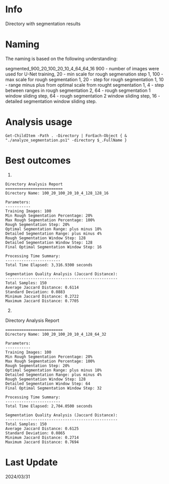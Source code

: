 # Info
Directory with segmentation results

# Naming

The naming is based on the following understanding:

segmented_900_20_100_20_10_4_64_64_16
900 - number of images were used for U-Net training,
20 - min scale for rough segmenation step 1,
100 - max scale for rough segmentation 1,
20 - step for rough segmentation 1,
10 - range minus plus from optimal scale from rought segmentation 1,
4 - step between ranges in rough segmentation 2,
64 - rough segmentation 1 window sliding step,
64 - rough segmentation 2 window sliding step,
16 - detailed segmentation window sliding step.

# Analysis usage

```
Get-ChildItem -Path . -Directory | ForEach-Object { & "./analyze_segmentation.ps1" -directory $_.FullName }
```

# Best outcomes

1. 
```
Directory Analysis Report
=========================
Directory Name: 100_20_100_20_10_4_128_128_16

Parameters:
-----------
Training Images: 100
Min Rough Segmentation Percentage: 20%
Max Rough Segmentation Percentage: 100%
Rough Segmentation Step: 20%
Optimal Segmentation Range: plus minus 10%
Detailed Segmentation Range: plus minus 4%
Rough Segmentation Window Step: 128
Detailed Segmentation Window Step: 128
Final Optimal Segmentation Window Step: 16

Processing Time Summary:
------------------------
Total Time Elapsed: 3,316.9300 seconds

Segmentation Quality Analysis (Jaccard Distance):
-------------------------------------------------
Total Samples: 150
Average Jaccard Distance: 0.6114
Standard Deviation: 0.0883
Minimum Jaccard Distance: 0.2722
Maximum Jaccard Distance: 0.7705
```
2. 
Directory Analysis Report
```
=========================
Directory Name: 100_20_100_20_10_4_128_64_32

Parameters:
-----------
Training Images: 100
Min Rough Segmentation Percentage: 20%
Max Rough Segmentation Percentage: 100%
Rough Segmentation Step: 20%
Optimal Segmentation Range: plus minus 10%
Detailed Segmentation Range: plus minus 4%
Rough Segmentation Window Step: 128
Detailed Segmentation Window Step: 64
Final Optimal Segmentation Window Step: 32

Processing Time Summary:
------------------------
Total Time Elapsed: 2,704.0500 seconds

Segmentation Quality Analysis (Jaccard Distance):
-------------------------------------------------
Total Samples: 150
Average Jaccard Distance: 0.6125
Standard Deviation: 0.0865
Minimum Jaccard Distance: 0.2714
Maximum Jaccard Distance: 0.7694
```

# Last Update
2024/03/31